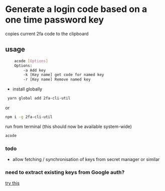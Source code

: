 # Generate a login code based on a one time password key

copies current 2fa code to the clipboard



## usage

```bash
    acode [Options] 
    Options:
        -a Add key
        -k [Key name] get code for named key
        -r [Key name] Remove named key
```

* install globally

```bash
 yarn global add 2fa-cli-util
```

or

```bash
npm i -g 2fa-cli-util
```

run from terminal (this should now be available system-wide)

```bash
acode
```

### todo

* allow fetching / synchronisation of keys from secret manager or similar

### need to extract existing keys from Google auth?

[try this](https://github.com/krissrex/google-authenticator-exporter)